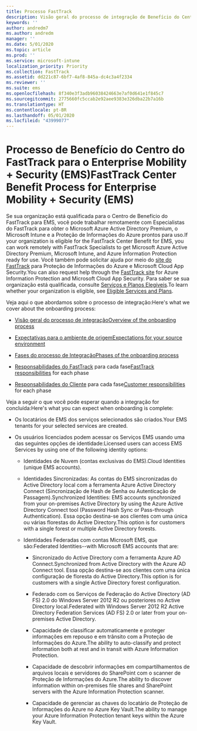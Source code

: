 ```yaml
---
title: Processo FastTrack
description: Visão geral do processo de integração de Benefício do Centro do FastTrack
keywords: ''
author: andredm7
ms.author: andredm
manager: ''
ms.date: 5/01/2020
ms.topic: article
ms.prod: ''
ms.service: microsoft-intune
localization_priority: Priority
ms.collection: FastTrack
ms.assetid: dd221c87-6bf7-4af8-845a-dc4c3a4f2334
ms.reviewer: ''
ms.suite: ems
ms.openlocfilehash: 8f340e3f3adb96038424663e7af0d641e1f845c7
ms.sourcegitcommit: 2775660fc5ccab2e92aee9383e326dba22b7a16b
ms.translationtype: HT
ms.contentlocale: pt-BR
ms.lasthandoff: 05/01/2020
ms.locfileid: "43999077"
---
```

# <a name="fasttrack-center-benefit-process-for-enterprise-mobility--security-ems"></a><span data-ttu-id="d3b0b-103">Processo de Benefício do Centro do FastTrack para o Enterprise Mobility + Security (EMS)</span><span class="sxs-lookup"><span data-stu-id="d3b0b-103">FastTrack Center Benefit Process for Enterprise Mobility + Security (EMS)</span></span>
<span data-ttu-id="d3b0b-104">Se sua organização está qualificada para o Centro de Benefício do FastTrack para EMS, você pode trabalhar remotamente com Especialistas do FastTrack para obter o Microsoft Azure Active Directory Premium, o Microsoft Intune e a Proteção de Informações do Azure prontos para uso.</span><span class="sxs-lookup"><span data-stu-id="d3b0b-104">If your organization is eligible for the FastTrack Center Benefit for EMS, you can work remotely with FastTrack Specialists to get Microsoft Azure Active Directory Premium, Microsoft Intune, and Azure Information Protection ready for use.</span></span> <span data-ttu-id="d3b0b-105">Você também pode solicitar ajuda por meio do [site do FastTrack](https://www.microsoft.com/fasttrack/microsoft-365/ems) para Proteção de Informações do Azure e Microsoft Cloud App Security.</span><span class="sxs-lookup"><span data-stu-id="d3b0b-105">You can also request help through the [FastTrack site](https://www.microsoft.com/fasttrack/microsoft-365/ems) for Azure Information Protection and Microsoft Cloud App Security.</span></span> <span data-ttu-id="d3b0b-106">Para saber se sua organização está qualificada, consulte [Serviços e Planos Elegíveis](M365-eligible-services-and-plans.md).</span><span class="sxs-lookup"><span data-stu-id="d3b0b-106">To learn whether your organization is eligible, see [Eligible Services and Plans](M365-eligible-services-and-plans.md).</span></span>


<span data-ttu-id="d3b0b-107">Veja aqui o que abordamos sobre o processo de integração:</span><span class="sxs-lookup"><span data-stu-id="d3b0b-107">Here's what we cover about the onboarding process:</span></span>

-   [<span data-ttu-id="d3b0b-108">Visão geral do processo de integração</span><span class="sxs-lookup"><span data-stu-id="d3b0b-108">Overview of the onboarding process</span></span>](EMS-fasttrack-benefit-overview.md)

-   [<span data-ttu-id="d3b0b-109">Expectativas para o ambiente de origem</span><span class="sxs-lookup"><span data-stu-id="d3b0b-109">Expectations for your source environment</span></span>](EMS-source-environment-expectations.md)

-   [<span data-ttu-id="d3b0b-110">Fases do processo de Integração</span><span class="sxs-lookup"><span data-stu-id="d3b0b-110">Phases of the onboarding process</span></span>](EMS-onboarding-phases.md)

-   <span data-ttu-id="d3b0b-111">[Responsabilidades do FastTrack](EMS-fasttrack-responsibilities.md) para cada fase</span><span class="sxs-lookup"><span data-stu-id="d3b0b-111">[FastTrack responsibilities](EMS-fasttrack-responsibilities.md) for each phase</span></span>

-   <span data-ttu-id="d3b0b-112">[Responsabilidades do Cliente](EMS-your-responsibilities.md) para cada fase</span><span class="sxs-lookup"><span data-stu-id="d3b0b-112">[Customer responsibilities](EMS-your-responsibilities.md) for each phase</span></span>

<span data-ttu-id="d3b0b-113">Veja a seguir o que você pode esperar quando a integração for concluída:</span><span class="sxs-lookup"><span data-stu-id="d3b0b-113">Here's what you can expect when onboarding is complete:</span></span>

-   <span data-ttu-id="d3b0b-114">Os locatários de EMS dos serviços selecionados são criados.</span><span class="sxs-lookup"><span data-stu-id="d3b0b-114">Your EMS tenants for your selected services are created.</span></span>

-   <span data-ttu-id="d3b0b-115">Os usuários licenciados podem acessar os Serviços EMS usando uma das seguintes opções de identidade:</span><span class="sxs-lookup"><span data-stu-id="d3b0b-115">Licensed users can access EMS Services by using one of the following identity options:</span></span>

    -   <span data-ttu-id="d3b0b-116">Identidades de Nuvem (contas exclusivas do EMS).</span><span class="sxs-lookup"><span data-stu-id="d3b0b-116">Cloud Identities (unique EMS accounts).</span></span>

    -   <span data-ttu-id="d3b0b-117">Identidades Sincronizadas: As contas do EMS sincronizadas do Active Directory local com a ferramenta Azure Active Directory Connect (Sincronização de Hash de Senha ou Autenticação de Passagem).</span><span class="sxs-lookup"><span data-stu-id="d3b0b-117">Synchronized Identities: EMS accounts synchronized from your on-premises Active Directory by using the Azure Active Directory Connect tool (Password Hash Sync or Pass-through Authentication).</span></span> <span data-ttu-id="d3b0b-118">Essa opção destina-se aos clientes com uma única ou várias florestas do Active Directory.</span><span class="sxs-lookup"><span data-stu-id="d3b0b-118">This option is for customers with a single forest or multiple Active Directory forests.</span></span>

    -   <span data-ttu-id="d3b0b-119">Identidades Federadas com contas Microsoft EMS, que são:</span><span class="sxs-lookup"><span data-stu-id="d3b0b-119">Federated Identities--with Microsoft EMS accounts that are:</span></span>

        -   <span data-ttu-id="d3b0b-120">Sincronizado do Active Directory com a ferramenta Azure AD Connect.</span><span class="sxs-lookup"><span data-stu-id="d3b0b-120">Synchronized from Active Directory with the Azure AD Connect tool.</span></span> <span data-ttu-id="d3b0b-121">Essa opção destina-se aos clientes com uma única configuração de floresta do Active Directory.</span><span class="sxs-lookup"><span data-stu-id="d3b0b-121">This option is for customers with a single Active Directory forest configuration.</span></span>

        -   <span data-ttu-id="d3b0b-122">Federado com os Serviços de Federação do Active Directory (AD FS) 2.0 do Windows Server 2012 R2 ou posteriores no Active Directory local.</span><span class="sxs-lookup"><span data-stu-id="d3b0b-122">Federated with Windows Server 2012 R2 Active Directory Federation Services (AD FS) 2.0 or later from your on-premises Active Directory.</span></span>

        -   <span data-ttu-id="d3b0b-123">Capacidade de classificar automaticamente e proteger informações em repouso e em trânsito com a Proteção de Informações do Azure.</span><span class="sxs-lookup"><span data-stu-id="d3b0b-123">The ability to auto-classify and protect information both at rest and in transit with Azure Information Protection.</span></span> 

        -   <span data-ttu-id="d3b0b-124">Capacidade de descobrir informações em compartilhamentos de arquivos locais e servidores do SharePoint com o scanner de Proteção de Informações do Azure.</span><span class="sxs-lookup"><span data-stu-id="d3b0b-124">The ability to discover information within on-premises file shares and SharePoint servers with the Azure Information Protection scanner.</span></span> 

        -   <span data-ttu-id="d3b0b-125">Capacidade de gerenciar as chaves do locatário de Proteção de Informações do Azure no Azure Key Vault.</span><span class="sxs-lookup"><span data-stu-id="d3b0b-125">The ability to manage your Azure Information Protection tenant keys within the Azure Key Vault.</span></span> 

